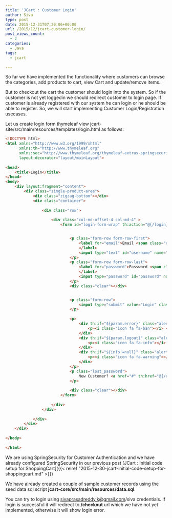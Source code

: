 ```yaml
---
title: 'JCart : Customer Login'
author: Siva
type: post
date: 2015-12-31T07:20:06+00:00
url: /2015/12/jcart-customer-login/
post_views_count:
  - 2
categories:
  - Java
tags:
  - jcart

---
```

So far we have implemented the functionality where customers can browse the categories, add products to cart, view Cart and update/remove items.
  
But to checkout the cart the customer should login into the system. So if the customer is not yet loggedin we should redirect customer to login page. If customer is already registered with our system he can login or he should be able to register. So, we will start implementing Customer Login/Registration usecases.

Let us create login form thymeleaf view jcart-site/src/main/resources/templates/login.html as follows:

```html
<!DOCTYPE html>
<html xmlns="http://www.w3.org/1999/xhtml" 
	  xmlns:th="http://www.thymeleaf.org"
	  xmlns:sec="http://www.thymeleaf.org/thymeleaf-extras-springsecurity3"
      layout:decorator="layout/mainLayout">
      
<head>
	<title>Login</title>
</head>
<body>
	<div layout:fragment="content">
		<div class="single-product-area">
			<div class="zigzag-bottom"></div>
			<div class="container">
				
				<div class="row">
					
					<div class="col-md-offset-4 col-md-4" >
						<form id="login-form-wrap" th:action="@{/login}" method="post">


							<p class="form-row form-row-first">
								<label for="email">Email <span class="required">*</span>
								</label>
								<input type="text" id="username" name="username" class="input-text" placeholder="Email"/>
							</p>
							<p class="form-row form-row-last">
								<label for="password">Password <span class="required">*</span>
								</label>
								<input type="password" id="password" name="password" class="input-text" placeholder="Password"/>
							</p>
							<div class="clear"></div>


							<p class="form-row">
								<input type="submit" value="Login" class="button"/>
							</p>
							
							<p>
								<div th:if="${param.error}" class="alert alert-danger alert-dismissable" >
									<p><i class="icon fa fa-ban"></i> <span th:text="#{error.login_failed}">Invalid Email and Password.</span></p>
								</div>
								<div th:if="${param.logout}" class="alert alert-info alert-dismissable" >
									<p><i class="icon fa fa-info"></i> <span th:text="#{info.logout_success}">You have been logged out.</span></p>
								</div>		          
								<div th:if="${info!=null}" class="alert alert-warning alert-dismissable" >
									<p><i class="icon fa fa-warning"></i> <span th:text="${info}"></span></p>
								</div>   
							</p>
							<p class="lost_password">
								New Customer? <a href="#" th:href="@{/register}" th:text="#{label.register}">Register</a>
							</p>
							
							<div class="clear"></div>
						</form>
						
					</div>
				</div>
				
			</div>
		</div>
	</div>
	
</body>
    
</html>
```

We are using SpringSecurity for Customer Authentication and we have already configured SpringSecurity in 
our previous post [JCart : Initial code setup for ShoppingCart]({{< relref "2015-12-30-jcart-initial-code-setup-for-shoppingcart.md" >}}) 

We have already created a couple of sample customer records using the seed data sql script **jcart-core/src/main/resources/data.sql**.
  
You can try to login using sivaprasadreddy.k@gmail.com/siva credentials. If login is successful it will redirect to **/checkout** url which we have not yet implemented, otherwise it will show login error.
